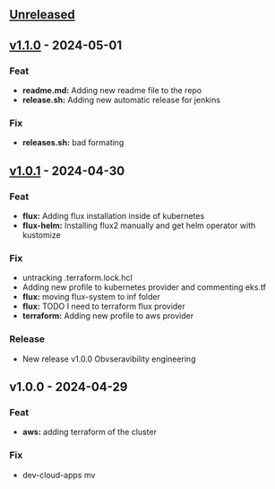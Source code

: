 <a name="unreleased"></a>
## [Unreleased]


<a name="v1.1.0"></a>
## [v1.1.0] - 2024-05-01
### Feat
- **readme.md:** Adding new readme file to the repo
- **release.sh:** Adding new automatic release for jenkins

### Fix
- **releases.sh:** bad formating


<a name="v1.0.1"></a>
## [v1.0.1] - 2024-04-30
### Feat
- **flux:** Adding flux installation inside of kubernetes
- **flux-helm:** Installing flux2 manually and get helm operator with kustomize

### Fix
- untracking .terraform.lock.hcl
- Adding new profile to kubernetes provider and commenting eks.tf
- **flux:** moving flux-system to inf folder
- **flux:** TODO I need to terraform flux provider
- **terraform:** Adding new profile to aws provider

### Release
- New release v1.0.0 Obvseravibility engineering


<a name="v1.0.0"></a>
## v1.0.0 - 2024-04-29
### Feat
- **aws:** adding terraform of the cluster

### Fix
- dev-cloud-apps mv


[Unreleased]: https://github.com/xHavckedx/dev-leo-test/compare/v1.1.0...HEAD
[v1.1.0]: https://github.com/xHavckedx/dev-leo-test/compare/v1.0.1...v1.1.0
[v1.0.1]: https://github.com/xHavckedx/dev-leo-test/compare/v1.0.0...v1.0.1
